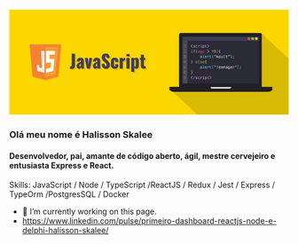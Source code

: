 
![Desenvolvedor, pai, amante de código aberto, ágil, mestre cervejeiro e entusiasta Express e React.](https://github.com/h4liss0n/h4liss0n/blob/main/javascript.png)
### Olá meu nome é Halisson Skalee 
#### Desenvolvedor, pai, amante de código aberto, ágil, mestre cervejeiro e entusiasta Express e React.






Skills:  JavaScript / Node / TypeScript /ReactJS / Redux / Jest / Express / TypeOrm /PostgresSQL / Docker



- 🔭 I’m currently working on this page. 
- https://www.linkedin.com/pulse/primeiro-dashboard-reactjs-node-e-delphi-halisson-skalee/




